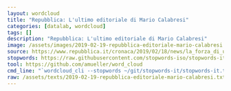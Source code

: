 ```yaml
---
layout: wordcloud
title: "Repubblica: L'ultimo editoriale di Mario Calabresi"
categories: [datalab, wordcloud]
tags: []
description: "Repubblica: L'ultimo editoriale di Mario Calabresi"
image: /assets/images/2019-02-19-repubblica-editoriale-mario-calabresi.jpg
source: https://www.repubblica.it/cronaca/2019/02/18/news/la_forza_di_un_giornale_in_un_mondo_irriconoscibile-219494396/
stopwords: https://raw.githubusercontent.com/stopwords-iso/stopwords-it/master/stopwords-it.txt
tool: https://github.com/amueller/word_cloud
cmd_line: "`wordcloud_cli --stopwords ~/git/stopwords-it/stopwords-it.txt --imagefile 2019-02-19-repubblica-editoriale-mario-calabresi.jpg --background black --width 1080 --height 1350 < 2019-02-19-repubblica-editoriale-mario-calabresi.txt`"
raw: /assets/texts/2019-02-19-repubblica-editoriale-mario-calabresi.txt
---
```

